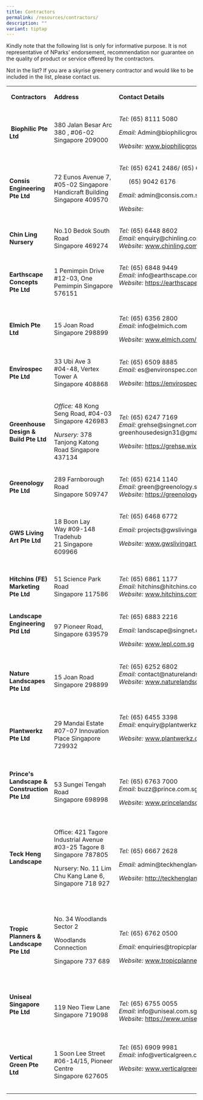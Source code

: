 ```yaml
---
title: Contractors
permalink: /resources/contractors/
description: ""
variant: tiptap
---
```

<p>Kindly note that the following list is only for informative purpose. It
is not representative of NParks’ endorsement, recommendation nor guarantee
on the quality of product or service offered by the contractors.</p>
<p>Not in the list? If you are a skyrise greenery contractor and would like
to be included in the list, please contact us.</p>
<table style="minWidth: 75px">
<colgroup>
<col>
<col>
<col>
</colgroup>
<tbody>
<tr>
<td rowspan="1" colspan="1">
<p><strong>&nbsp;Contractors&nbsp;</strong>
</p>
</td>
<td rowspan="1" colspan="1">
<p><strong>Address&nbsp;</strong>
</p>
</td>
<td rowspan="1" colspan="1">
<p><strong>Contact Details&nbsp;</strong>
</p>
</td>
</tr>
<tr>
<td rowspan="1" colspan="1">
<p>&nbsp;<strong>Biophilic Pte Ltd</strong>
</p>
</td>
<td rowspan="1" colspan="1">
<p>380 Jalan Besar Arc 380 , #06-02 Singapore 209000</p>
</td>
<td rowspan="1" colspan="1">
<p><em>Tel:</em>&nbsp;(65) 8111 5080</p>
<p><em>Email:</em>&nbsp;Admin@biophilicgroup.com</p>
<p><em>Website:</em>&nbsp;<a href="http://www.biophilicgroup.com/" rel="noopener noreferrer nofollow" target="_blank">www.biophilicgroup.com</a>
</p>
</td>
</tr>
<tr>
<td rowspan="1" colspan="1">
<p><strong>Consis Engineering Pte Ltd</strong>
</p>
</td>
<td rowspan="1" colspan="1">
<p>72 Eunos Avenue 7, #05-02 Singapore Handicraft Building
<br>Singapore 409570</p>
</td>
<td rowspan="1" colspan="1">
<p><em>Tel:</em>&nbsp;(65) 6241 2486/ (65) 6861 8930/</p>
<p>&nbsp; &nbsp; &nbsp; (65) 9042 6176</p>
<p><em>Email:</em>&nbsp;admin@consis.com.sg</p>
<p><em>Website:</em>&nbsp;</p>
</td>
</tr>
<tr>
<td rowspan="1" colspan="1">
<p><strong>Chin Ling Nursery</strong>
</p>
</td>
<td rowspan="1" colspan="1">
<p>No.10 Bedok South Road
<br>Singapore 469274</p>
</td>
<td rowspan="1" colspan="1">
<p><em>Tel:</em>&nbsp;(65) 6448 8602
<br><em>Email:</em>&nbsp;enquiry@chinling.com.sg
<br><em>Website:</em>&nbsp;<a href="http://www.chinling.com.sg/" rel="noopener noreferrer nofollow" target="_blank">www.chinling.com.sg</a>
</p>
</td>
</tr>
<tr>
<td rowspan="1" colspan="1">
<p><strong>Earthscape Concepts Pte Ltd</strong>
</p>
</td>
<td rowspan="1" colspan="1">
<p>1 Pemimpin Drive
<br>#12-03, One Pemimpin&nbsp;Singapore 576151</p>
</td>
<td rowspan="1" colspan="1">
<p><em>Tel:</em>&nbsp;(65) 6848 9449
<br><em>Email:&nbsp;</em>info@earthscape.com.sg
<br><em>Website:</em>&nbsp;<a href="https://earthscape.com.sg/" rel="noopener noreferrer nofollow" target="_blank">https://earthscape.com.sg</a>
</p>
<p>&nbsp;</p>
</td>
</tr>
<tr>
<td rowspan="1" colspan="1">
<p><strong>Elmich Pte Ltd</strong>
</p>
</td>
<td rowspan="1" colspan="1">
<p>15 Joan Road
<br>Singapore 298899</p>
</td>
<td rowspan="1" colspan="1">
<p><em>Tel:</em>&nbsp;(65) 6356 2800
<br><em>Email:</em>&nbsp;info@elmich.com&nbsp;</p>
<p><em>Website:&nbsp;</em><a href="http://www.elmich.com/asia/contact-us/" rel="noopener noreferrer nofollow" target="_blank">www.elmich.com/asia/contact-us/</a>
</p>
</td>
</tr>
<tr>
<td rowspan="1" colspan="1">
<p><strong>Envirospec Pte Ltd</strong>
</p>
</td>
<td rowspan="1" colspan="1">
<p>33 Ubi Ave 3
<br>#04-48, Vertex Tower A
<br>Singapore 408868</p>
</td>
<td rowspan="1" colspan="1">
<p><em>Tel:</em>&nbsp;(65) 6509 8885
<br><em>Email:</em>&nbsp;es@environspec.com.sg</p>
<p><em>Website:&nbsp;</em><a href="https://envirospec.com.sg/" rel="noopener noreferrer nofollow" target="_blank">https://envirospec.com.sg</a>
</p>
</td>
</tr>
<tr>
<td rowspan="1" colspan="1">
<p><strong>Greenhouse Design &amp; Build Pte Ltd</strong>
</p>
</td>
<td rowspan="1" colspan="1">
<p><em>Office:</em>&nbsp;48 Kong Seng Road, #04-03 Singapore 426983</p>
<p></p>
<p><em>Nursery:</em>&nbsp;378 Tanjong Katong Road Singapore 437134</p>
</td>
<td rowspan="1" colspan="1">
<p><em>Tel:</em>&nbsp;(65) 6247 7169
<br><em>Email:</em>&nbsp;grehse@singnet.com.sg; greenhousedesign31@gmail.com</p>
<p><em>Website:</em>&nbsp;<a href="https://grehse.wixsite.com/greenhousedesign" rel="noopener noreferrer nofollow" target="_blank">https://grehse.wixsite.com/greenhousedesign</a>
</p>
</td>
</tr>
<tr>
<td rowspan="1" colspan="1">
<p><strong>Greenology Pte Ltd</strong>
</p>
</td>
<td rowspan="1" colspan="1">
<p>289 Farnborough Road
<br>Singapore 509747</p>
</td>
<td rowspan="1" colspan="1">
<p><em>Tel:</em>&nbsp;(65) 6214 1140
<br><em>Email:&nbsp;</em>green@greenology.sg
<br><em>Website:</em>&nbsp;<a href="https://greenology.sg/" rel="noopener noreferrer nofollow" target="_blank">https://greenology.sg/</a>
</p>
</td>
</tr>
<tr>
<td rowspan="1" colspan="1">
<p><strong>GWS Living Art Pte Ltd</strong>
</p>
</td>
<td rowspan="1" colspan="1">
<p>18 Boon Lay Way&nbsp;#09-148 Tradehub 21&nbsp;Singapore 609966</p>
</td>
<td rowspan="1" colspan="1">
<p><em>Tel:</em>&nbsp;(65) 6468 6772</p>
<p><em>Email:</em>&nbsp;projects@gwslivingart.com</p>
<p><em>Website:&nbsp;</em><a href="http://www.gwslivingart.com/" rel="noopener noreferrer nofollow" target="_blank">www.gwslivingart.com/</a>
</p>
<p>&nbsp;</p>
</td>
</tr>
<tr>
<td rowspan="1" colspan="1">
<p><strong>Hitchins (FE) Marketing Pte Ltd</strong>
</p>
</td>
<td rowspan="1" colspan="1">
<p>51 Science Park Road
<br>Singapore 117586</p>
</td>
<td rowspan="1" colspan="1">
<p><em>Tel:</em>&nbsp;(65) 6861 1177
<br><em>Email:</em>&nbsp;hitchins@hitchins.com
<br><em>Website:</em>&nbsp;<a href="http://www.hitchins.com/" rel="noopener noreferrer nofollow" target="_blank">www.hitchins.com</a>
</p>
</td>
</tr>
<tr>
<td rowspan="1" colspan="1">
<p><strong>Landscape Engineering Ptd Ltd</strong>
</p>
<p>&nbsp;</p>
</td>
<td rowspan="1" colspan="1">
<p>97 Pioneer Road, Singapore 639579</p>
</td>
<td rowspan="1" colspan="1">
<p><em>Tel:&nbsp;</em>(65) 6883 2216</p>
<p><em>Email:</em>&nbsp;landscape@singnet.com.sg</p>
<p><em>Website:</em>&nbsp;<a href="http://www.lepl.com.sg/" rel="noopener noreferrer nofollow" target="_blank">www.lepl.com.sg</a>
</p>
</td>
</tr>
<tr>
<td rowspan="1" colspan="1">
<p><strong>Nature Landscapes Pte Ltd&nbsp;</strong>
</p>
</td>
<td rowspan="1" colspan="1">
<p>15 Joan Road
<br>Singapore 298899</p>
</td>
<td rowspan="1" colspan="1">
<p><em>Tel:</em>&nbsp;(65) 6252 6802
<br><em>Email:</em>&nbsp;contact@naturelandscapes.com
<br><em>Website:</em>&nbsp;<a href="http://www.naturelandscapes.com/" rel="noopener noreferrer nofollow" target="_blank">www.naturelandscapes.com</a>
</p>
<p>&nbsp;</p>
</td>
</tr>
<tr>
<td rowspan="1" colspan="1">
<p><strong>Plantwerkz Pte Ltd</strong>
</p>
</td>
<td rowspan="1" colspan="1">
<p>29 Mandai Estate
<br>#07-07 Innovation Place&nbsp;Singapore 729932</p>
</td>
<td rowspan="1" colspan="1">
<p><em>Tel:</em>&nbsp;(65) 6455 3398
<br><em>Email:&nbsp;</em>enquiry@plantwerkz.com</p>
<p><em>Website:</em>&nbsp;<a href="http://www.plantwerkz.com/" rel="noopener noreferrer nofollow" target="_blank">www.plantwerkz.com</a>
</p>
<p>&nbsp;</p>
</td>
</tr>
<tr>
<td rowspan="1" colspan="1">
<p><strong>Prince's Landscape &amp; Construction Pte Ltd</strong>
</p>
<p><strong>&nbsp;</strong>
</p>
</td>
<td rowspan="1" colspan="1">
<p>53 Sungei Tengah Road
<br>Singapore 698998</p>
</td>
<td rowspan="1" colspan="1">
<p><em>Tel:</em>&nbsp;(65) 6763 7000
<br><em>Email:</em>&nbsp;buzz@prince.com.sg</p>
<p><em>Website:</em>&nbsp;<a href="http://www.princelandscape.com/" rel="noopener noreferrer nofollow" target="_blank">www.princelandscape.com</a>
</p>
</td>
</tr>
<tr>
<td rowspan="1" colspan="1">
<p><strong>Teck Heng Landscape</strong>
</p>
<p>&nbsp;</p>
</td>
<td rowspan="1" colspan="1">
<p>Office: 421 Tagore Industrial Avenue #03-25 Tagore 8 Singapore 787805</p>
<p></p>
<p>Nursery: No. 11 Lim Chu Kang Lane 6, Singapore 718 927</p>
<p>&nbsp;</p>
</td>
<td rowspan="1" colspan="1">
<p><em>Tel:&nbsp;</em>(65) 6667 2628</p>
<p><em>Email:</em>&nbsp;admin@teckhenglandscape.com.sg</p>
<p><em>Website:</em>&nbsp;<a href="http://teckhenglandscape.com/" rel="noopener noreferrer nofollow" target="_blank">http://teckhenglandscape.com/</a>
</p>
</td>
</tr>
<tr>
<td rowspan="1" colspan="1">
<p><strong>Tropic Planners &amp; Landscape Pte Ltd</strong>
</p>
<p><strong>&nbsp;</strong>
</p>
</td>
<td rowspan="1" colspan="1">
<p>No. 34 Woodlands Sector 2</p>
<p>Woodlands Connection</p>
<p>Singapore 737 689</p>
<p>&nbsp;</p>
</td>
<td rowspan="1" colspan="1">
<p><em>Tel:&nbsp;</em>(65) 6762 0500</p>
<p><em>Email:</em>&nbsp;enquiries@tropicplanners.com.sg</p>
<p><em>Website:</em>&nbsp;<a href="http://www.tropicplanners.com.sg/" rel="noopener noreferrer nofollow" target="_blank">www.tropicplanners.com.sg</a>
</p>
</td>
</tr>
<tr>
<td rowspan="1" colspan="1">
<p><strong>Uniseal Singapore Pte Ltd</strong>
</p>
<p><strong>&nbsp;</strong>
</p>
</td>
<td rowspan="1" colspan="1">
<p>119 Neo Tiew Lane
<br>Singapore 719098</p>
</td>
<td rowspan="1" colspan="1">
<p><em>Tel:</em>&nbsp;(65) 6755 0055
<br><em>Email:</em>&nbsp;info@uniseal.com.sg
<br><em>Website:</em>&nbsp;<a href="https://www.unisealsg.com/contact-us" rel="noopener noreferrer nofollow" target="_blank">https://www.unisealsg.com/contact-us</a>&nbsp;</p>
</td>
</tr>
<tr>
<td rowspan="1" colspan="1">
<p><strong>Vertical Green Pte Ltd</strong>
</p>
</td>
<td rowspan="1" colspan="1">
<p>1 Soon Lee Street
<br>#06-14/15, Pioneer Centre
<br>Singapore 627605</p>
</td>
<td rowspan="1" colspan="1">
<p><em>Tel:</em>&nbsp;(65) 6909 9981
<br><em>Email:</em>&nbsp;info@verticalgreen.com.sg</p>
<p><em>Website:&nbsp;</em><a href="http://www.verticalgreen.com.sg/" rel="noopener noreferrer nofollow" target="_blank">www.verticalgreen.com.sg</a>
</p>
<p>&nbsp;</p>
</td>
</tr>
</tbody>
</table>
<p></p>